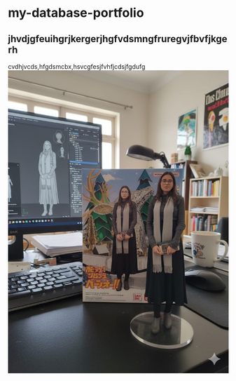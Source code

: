 # my-database-portfolio
## jhvdjgfeuihgrjkergerjhgfvdsmngfruregvjfbvfjkgerh
cvdhjvcds,hfgdsmcbx,hsvcgfesjfvhfjcdsjfgdufg
![my image](https://github.com/bhumika7117-crypto/my-database-portfolio/blob/main/WhatsApp%20Image%202025-09-10%20at%2014.26.34_45c45c92.jpg)
